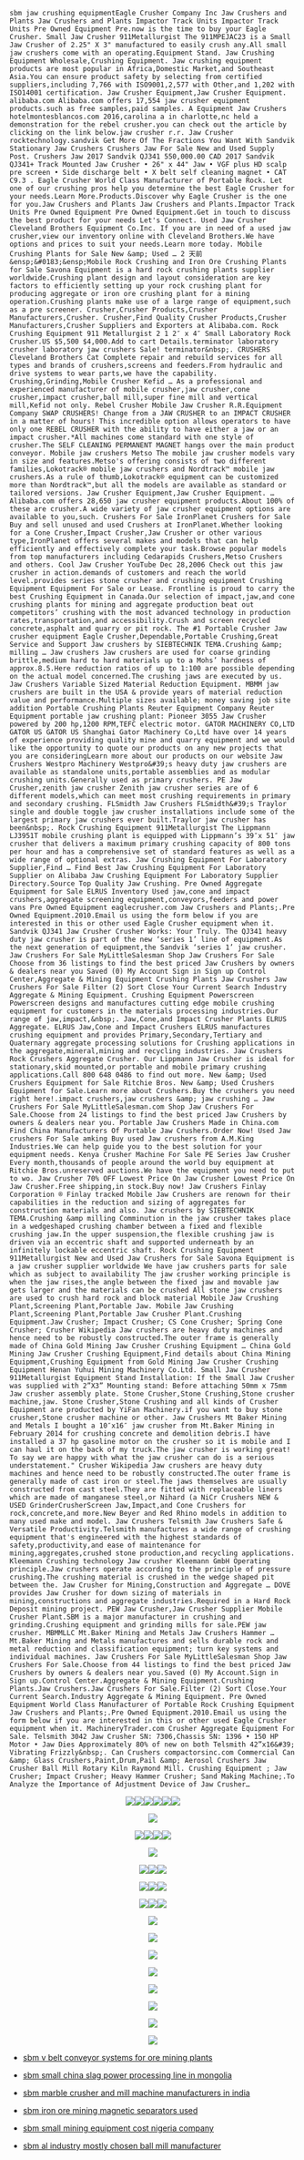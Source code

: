 ```
sbm jaw crushing equipmentEagle Crusher Company Inc Jaw Crushers and Plants Jaw Crushers and Plants Impactor Track Units Impactor Track Units Pre Owned Equipment Pre.now is the time to buy your Eagle Crusher. Small Jaw Crusher 911Metallurgist The 911MPEJAC23 is a Small Jaw Crusher of 2.25" X 3" manufactured to easily crush any.All small jaw crushers come with an operating.Equipment Stand. Jaw Crushing Equipment Wholesale,Crushing Equipment. Jaw crushing equipment products are most popular in Africa,Domestic Market,and Southeast Asia.You can ensure product safety by selecting from certified suppliers,including 7,766 with ISO9001,2,577 with Other,and 1,202 with ISO14001 certification. Jaw Crusher Equipment,Jaw Crusher Equipment. alibaba.com Alibaba.com offers 17,554 jaw crusher equipment products.such as free samples,paid samples. A Equipment Jaw Crushers hotelmontesblancos.com 2016,carolina a in charlotte,nc held a demonstration for the rebel crusher.you can check out the article by clicking on the link below.jaw crusher r.r. Jaw Crusher rocktechnology.sandvik Get More Of The Fractions You Want With Sandvik Stationary Jaw Crushers Crushers Jaw For Sale New and Used Supply Post. Crushers Jaw 2017 Sandvik QJ341 550,000.00 CAD 2017 Sandvik QJ341+ Track Mounted Jaw Crusher • 26" x 44" Jaw • VGF plus HD scalp pre screen • Side discharge belt • X belt self cleaning magnet • CAT C9.3 . Eagle Crusher World Class Manufacturer of Portable Rock. Let one of our crushing pros help you determine the best Eagle Crusher for your needs.Learn More.Products.Discover why Eagle Crusher is the one for you.Jaw Crushers and Plants Jaw Crushers and Plants.Impactor Track Units Pre Owned Equipment Pre Owned Equipment.Get in touch to discuss the best product for your needs Let's Connect. Used Jaw Crusher Cleveland Brothers Equipment Co.Inc. If you are in need of a used jaw crusher,view our inventory online with Cleveland Brothers.We have options and prices to suit your needs.Learn more today. Mobile Crushing Plants for Sale New &amp; Used … 2 天前&ensp;&#0183;&ensp;Mobile Rock Crushing and Iron Ore Crushing Plants for Sale Savona Equipment is a hard rock crushing plants supplier worldwide.Crushing plant design and layout consideration are key factors to efficiently setting up your rock crushing plant for producing aggregate or iron ore crushing plant for a mining operation.Crushing plants make use of a large range of equipment,such as a pre screener. Crusher,Crusher Products,Crusher Manufacturers,Crusher. Crusher,Find Quality Crusher Products,Crusher Manufacturers,Crusher Suppliers and Exporters at Alibaba.com. Rock Crushing Equipment 911 Metallurgist 2 1 2″ x 4″ Small Laboratory Rock Crusher.US $5,500 $4,000.Add to cart Details.terminator laboratory crusher laboratory jaw crushers Sale! terminator&nbsp;. CRUSHERS Cleveland Brothers Cat Complete repair and rebuild services for all types and brands of crushers,screens and feeders.From hydraulic and drive systems to wear parts,we have the capability. Crushing,Grinding,Mobile Crusher Kefid … As a professional and experienced manufacturer of mobile crusher,jaw crusher,cone crusher,impact crusher,ball mill,super fine mill and vertical mill,Kefid not only. Rebel Crusher Mobile Jaw Crusher R.R.Equipment Company SWAP CRUSHERS! Change from a JAW CRUSHER to an IMPACT CRUSHER in a matter of hours! This incredible option allows operators to have only one REBEL CRUSHER with the ability to have either a jaw or an impact crusher.*All machines come standard with one style of crusher.The SELF CLEANING PERMANENT MAGNET hangs over the main product conveyor. Mobile jaw crushers Metso The mobile jaw crusher models vary in size and features.Metso's offering consists of two different families,Lokotrack® mobile jaw crushers and Nordtrack™ mobile jaw crushers.As a rule of thumb,Lokotrack® equipment can be customized more than Nordtrack™,but all the models are available as standard or tailored versions. Jaw Crusher Equipment,Jaw Crusher Equipment. … Alibaba.com offers 28,650 jaw crusher equipment products.About 100% of these are crusher.A wide variety of jaw crusher equipment options are available to you,such. Crushers For Sale IronPlanet Crushers for Sale Buy and sell unused and used Crushers at IronPlanet.Whether looking for a Cone Crusher,Impact Crusher,Jaw Crusher or other various type,IronPlanet offers several makes and models that can help efficiently and effectively complete your task.Browse popular models from top manufacturers including Cedarapids Crushers,Metso Crushers and others. Cool Jaw Crusher YouTube Dec 28,2006 Check out this jaw crusher in action.demands of customers and reach the world level.provides series stone crusher and crushing equipment Crushing Equipment Equipment For Sale or Lease. Frontline is proud to carry the best Crushing Equipment in Canada.Our selection of impact,jaw,and cone crushing plants for mining and aggregate production beat out competitors’ crushing with the most advanced technology in production rates,transportation,and accessibility.Crush and screen recycled concrete,asphalt and quarry or pit rock. The #1 Portable Crusher Jaw crusher equipment Eagle Crusher,Dependable,Portable Crushing,Great Service and Support Jaw crushers by SIEBTECHNIK TEMA.Crushing &amp; milling … Jaw crushers Jaw crushers are used for coarse grinding brittle,medium hard to hard materials up to a Mohs’ hardness of approx.8.5.Here reduction ratios of up to 1:100 are possible depending on the actual model concerned.The crushing jaws are executed by us. Jaw Crushers Variable Sized Material Reduction Equipment. MBMM jaw crushers are built in the USA & provide years of material reduction value and performance.Multiple sizes available; money saving job site addition Portable Crushing Plants Reuter Equipment Company Reuter Equipment portable jaw crushing plant: Pioneer 3055 Jaw Crusher powered by 200 hp,1200 RPM,TEFC electric motor. GATOR MACHINERY CO,LTD GATOR US GATOR US Shanghai Gator Machinery Co,Ltd have over 14 years of experience providing quality mine and quarry equipment and we would like the opportunity to quote our products on any new projects that you are consideringLearn more about our products on our website Jaw Crushers Westpro Machinery Westpro&#39;s heavy duty jaw crushers are available as standalone units,portable assemblies and as modular crushing units.Generally used as primary crushers. PE Jaw Crusher,zenith jaw crusher Zenith jaw crusher series are of 6 different models,which can meet most crushing requirements in primary and secondary crushing. FLSmidth Jaw Crushers FLSmidth&#39;s Traylor single and double toggle jaw crusher installations include some of the largest primary jaw crushers ever built.Traylor jaw crusher has been&nbsp;. Rock Crushing Equipment 911Metallurgist The Lippmann LJ3951T mobile crushing plant is equipped with Lippmann’s 39″x 51″ jaw crusher that delivers a maximum primary crushing capacity of 800 tons per hour and has a comprehensive set of standard features as well as a wide range of optional extras. Jaw Crushing Equipment For Laboratory Supplier,Find … Find Best Jaw Crushing Equipment For Laboratory Supplier on Alibaba Jaw Crushing Equipment For Laboratory Supplier Directory.Source Top Quality Jaw Crushing. Pre Owned Aggregate Equipment for Sale ELRUS Inventory Used jaw,cone and impact crushers,aggregate screening equipment,conveyors,feeders and power vans Pre Owned Equipment eaglecrusher.com Jaw Crushers and Plants;.Pre Owned Equipment.2010.Email us using the form below if you are interested in this or other used Eagle Crusher equipment when it. Sandvik QJ341 Jaw Crusher Crusher Works: Your Truly. The QJ341 heavy duty jaw crusher is part of the new ‘series 1’ line of equipment.As the next generation of equipment,the Sandvik ‘series 1’ jaw crusher. Jaw Crushers For Sale MyLittleSalesman Shop Jaw Crushers For Sale Choose from 36 listings to find the best priced Jaw Crushers by owners & dealers near you Saved (0) My Account Sign in Sign up Control Center,Aggregate & Mining Equipment Crushing Plants Jaw Crushers Jaw Crushers For Sale Filter (2) Sort Close Your Current Search Industry Aggregate & Mining Equipment. Crushing Equipment Powerscreen Powerscreen designs and manufactures cutting edge mobile crushing equipment for customers in the materials processing industries.Our range of jaw,impact,&nbsp;. Jaw,Cone,and Impact Crusher Plants ELRUS Aggregate. ELRUS Jaw,Cone and Impact Crushers ELRUS manufactures crushing equipment and provides Primary,Secondary,Tertiary and Quaternary aggregate processing solutions for Crushing applications in the aggregate,mineral,mining and recycling industries. Jaw Crushers Rock Crushers Aggregate Crusher. Our Lippmann Jaw Crusher is ideal for stationary,skid mounted,or portable and mobile primary crushing applications.Call 800 648 0486 to find out more. New &amp; Used Crushers Equipment for Sale Ritchie Bros. New &amp; Used Crushers Equipment for Sale.Learn more about Crushers.Buy the crushers you need right here!.impact crushers,jaw crushers &amp; jaw crushing … Jaw Crushers For Sale MyLittleSalesman.com Shop Jaw Crushers For Sale.Choose from 24 listings to find the best priced Jaw Crushers by owners & dealers near you. Portable Jaw Crushers Made in China.com Find China Manufacturers Of Portable Jaw Crushers.Order Now! Used Jaw crushers For Sale amking Buy used Jaw crushers from A.M.King Industries.We can help guide you to the best solution for your equipment needs. Kenya Crusher Machine For Sale PE Series Jaw Crusher Every month,thousands of people around the world buy equipment at Ritchie Bros.unreserved auctions.We have the equipment you need to put to wo. Jaw Crusher 70% OFF Lowest Price On Jaw Crusher Lowest Price On Jaw Crusher.Free shipping,in stock.Buy now! Jaw Crushers Finlay Corporation ® Finlay tracked Mobile Jaw Crushers are renown for their capabilities in the reduction and sizing of aggregates for construction materials and also. Jaw crushers by SIEBTECHNIK TEMA.Crushing &amp milling Comminution in the jaw crusher takes place in a wedgeshaped crushing chamber between a fixed and flexible crushing jaw.In the upper suspension,the flexible crushing jaw is driven via an eccentric shaft and supported underneath by an infinitely lockable eccentric shaft. Rock Crushing Equipment 911Metallurgist New and Used Jaw Crushers for Sale Savona Equipment is a jaw crusher supplier worldwide We have jaw crushers parts for sale which as subject to availability The jaw crusher working principle is when the jaw rises,the angle between the fixed jaw and movable jaw gets larger and the materials can be crushed All stone jaw crushers are used to crush hard rock and block material Mobile Jaw Crushing Plant,Screening Plant,Portable Jaw. Mobile Jaw Crushing Plant,Screening Plant,Portable Jaw Crusher Plant.Crushing Equipment.Jaw Crusher; Impact Crusher; CS Cone Crusher; Spring Cone Crusher; Crusher Wikipedia Jaw crushers are heavy duty machines and hence need to be robustly constructed.The outer frame is generally made of China Gold Mining Jaw Crusher Crushing Equipment … China Gold Mining Jaw Crusher Crushing Equipment,Find details about China Mining Equipment,Crushing Equipment from Gold Mining Jaw Crusher Crushing Equipment Henan Yuhui Mining Machinery Co.Ltd. Small Jaw Crusher 911Metallurgist Equipment Stand Installation: If the Small Jaw Crusher was supplied with 2”X3” Mounting stand: Before attaching 50mm x 75mm Jaw crusher assembly plate. Stone Crusher,Stone Crushing,Stone crusher machine,jaw. Stone Crusher,Stone Crushing and all kinds of Crusher Equipment are producted by YiFan Machinery.if you want to buy stone crusher,Stone crusher machine or other. Jaw Crushers Mt Baker Mining and Metals I bought a 10″x16″ jaw crusher from Mt.Baker Mining in February 2014 for crushing concrete and demolition debris.I have installed a 37 hp gasoline motor on the crusher so it is mobile and I can haul it on the back of my truck.The jaw crusher is working great! To say we are happy with what the jaw crusher can do is a serious understatement." Crusher Wikipedia Jaw crushers are heavy duty machines and hence need to be robustly constructed.The outer frame is generally made of cast iron or steel.The jaws themselves are usually constructed from cast steel.They are fitted with replaceable liners which are made of manganese steel,or Nihard (a NiCr Crushers NEW & USED GrinderCrusherScreen Jaw,Impact,and Cone Crushers for rock,concrete,and more.New Beyer and Red Rhino models in addition to many used make and model. Jaw Crushers Telsmith Jaw Crushers Safe & Versatile Productivity.Telsmith manufactures a wide range of crushing equipment that's engineered with the highest standards of safety,productivity,and ease of maintenance for mining,aggregates,crushed stone production,and recycling applications. Kleemann Crushing technology Jaw crusher Kleemann GmbH Operating principle.Jaw crushers operate according to the principle of pressure crushing.The crushing material is crushed in the wedge shaped pit between the. Jaw Crusher for Mining,Construction and Aggregate … DOVE provides Jaw Crusher for down sizing of materials in mining,constructions and aggregate industries.Required in a Hard Rock Deposit mining project. PEW Jaw Crusher,Jaw Crusher Supplier Mobile Crusher Plant.SBM is a major manufacturer in crushing and grinding.Crushing equipment and grinding mills for sale.PEW jaw crusher. MBMMLLC Mt.Baker Mining and Metals Jaw Crushers Hammer … Mt.Baker Mining and Metals manufactures and sells durable rock and metal reduction and classification equipment; turn key systems and individual machines. Jaw Crushers For Sale MyLittleSalesman Shop Jaw Crushers For Sale.Choose from 44 listings to find the best priced Jaw Crushers by owners & dealers near you.Saved (0) My Account.Sign in Sign up.Control Center.Aggregate & Mining Equipment.Crushing Plants.Jaw Crushers.Jaw Crushers For Sale.Filter (2) Sort Close.Your Current Search.Industry Aggregate & Mining Equipment. Pre Owned Equipment World Class Manufacturer of Portable Rock Crushing Equipment Jaw Crushers and Plants;.Pre Owned Equipment.2010.Email us using the form below if you are interested in this or other used Eagle Crusher equipment when it. MachineryTrader.com Crusher Aggregate Equipment For Sale. Telsmith 3042 Jaw Crusher SN: 7306,Chassis SN: 1396 • 150 HP Motor • Jaw Dies Approximately 80% of new on both Telsmith 42”x16&#39; Vibrating Frizzly&nbsp;. Can Crushers compactorsinc.com Commercial Can &amp; Glass Crushers,Paint,Drum,Pail &amp; Aerosol Crushers Jaw Crusher Ball Mill Rotary Kiln Raymond Mill. Crushing Equipment ; Jaw Crusher; Impact Crusher; Heavy Hammer Crusher; Sand Making Machine;.To Analyze the Importance of Adjustment Device of Jaw Crusher… 
```

<div align="center">
  
<a rel="nofollow" href="https://m.shibang-china.com?f=github&k=sbm+jaw+crushing+equipment"><img src="https://static.shibang-china.com/en/l.png"></a><img src="https://static.shibang-china.com/en/hw.png"><a rel="nofollow" href="https://m.shibang-china.com/product/?f=github&k=sbm+jaw+crushing+equipment"><img src="https://static.shibang-china.com/en/p.png"></a><a rel="nofollow" href="https://m.shibang-china.com/cases/?f=github&k=sbm+jaw+crushing+equipment"><img src="https://static.shibang-china.com/en/c.png"></a><a rel="nofollow" href="https://m.shibang-china.com/news/?f=github&k=sbm+jaw+crushing+equipment"><img src="https://static.shibang-china.com/en/n.png"></a><a rel="nofollow" href="https://m.shibang-china.com?f=github&k=sbm+jaw+crushing+equipment"><img src="https://static.shibang-china.com/en/m.png"></a>

<a rel="nofollow" href="https://m.shibang-china.com/product/?f=github&k=sbm+jaw+crushing+equipment"><img src="https://static.shibang-china.com/en/b.jpg"></a>
  
<a rel="nofollow" href="https://m.shibang-china.com/solution-aggregate.html?f=github&k=sbm+jaw+crushing+equipment"><img src="https://static.shibang-china.com/en/a.jpg"></a><a rel="nofollow" href="https://m.shibang-china.com/solution-mine.html?f=github&k=sbm+jaw+crushing+equipment"><img src="https://static.shibang-china.com/en/m.jpg"></a><a rel="nofollow" href="https://m.shibang-china.com/solution-mill.html?f=github&k=sbm+jaw+crushing+equipment"><img src="https://static.shibang-china.com/en/g.jpg"></a><a rel="nofollow" href="https://m.shibang-china.com/solution-epc.html?f=github&k=sbm+jaw+crushing+equipment"><img src="https://static.shibang-china.com/en/e.jpg"></a>

<a rel="nofollow" href="https://m.shibang-china.com/product/?f=github&k=sbm+jaw+crushing+equipment"><img src="https://static.shibang-china.com/en/a-p.png"></a>

<a rel="nofollow" href="https://m.shibang-china.com/product/crusher/c6x.html?f=github&k=sbm+jaw+crushing+equipment"><img src="https://static.shibang-china.com/en/j.jpg"></a><a rel="nofollow" href="https://m.shibang-china.com/product/crusher/ci5x.html?f=github&k=sbm+jaw+crushing+equipment"><img src="https://static.shibang-china.com/en/i.jpg"></a><a rel="nofollow" href="https://m.shibang-china.com/product/crusher/hst.html?f=github&k=sbm+jaw+crushing+equipment"><img src="https://static.shibang-china.com/en/c.jpg"></a>

<a rel="nofollow" href="https://m.shibang-china.com/product/mill/mtw.html?f=github&k=sbm+jaw+crushing+equipment"><img src="https://static.shibang-china.com/en/mtw.jpg"></a><a rel="nofollow" href="https://m.shibang-china.com/product/mill/scm.html?f=github&k=sbm+jaw+crushing+equipment"><img src="https://static.shibang-china.com/en/scm.jpg"></a><a rel="nofollow" href="https://m.shibang-china.com/product/mill/lm.html?f=github&k=sbm+jaw+crushing+equipment"><img src="https://static.shibang-china.com/en/lm.jpg"></a>

<a rel="nofollow" href="https://m.shibang-china.com/product/sand/vsi6x.html?f=github&k=sbm+jaw+crushing+equipment"><img src="https://static.shibang-china.com/en/6x.jpg"></a><a rel="nofollow" href="https://m.shibang-china.com/product/sand/vu.html?f=github&k=sbm+jaw+crushing+equipment"><img src="https://static.shibang-china.com/en/vu.jpg"></a><a rel="nofollow" href="https://m.shibang-china.com/product/mobile/klun.html?f=github&k=sbm+jaw+crushing+equipment"><img src="https://static.shibang-china.com/en/k.jpg"></a>

<a rel="nofollow" href="https://m.shibang-china.com/cases/?f=github&k=sbm+jaw+crushing+equipment"><img src="https://static.shibang-china.com/en/case.png"></a>

<a rel="nofollow" href="https://m.shibang-china.com/cases/aggregate/202.html?f=github&k=sbm+jaw+crushing+equipment"><img src="https://static.shibang-china.com/en/c-1.jpg"></a>

<a rel="nofollow" href="https://m.shibang-china.com/cases/aggregate/203.html?f=github&k=sbm+jaw+crushing+equipment"><img src="https://static.shibang-china.com/en/c-2.jpg"></a>

<a rel="nofollow" href="https://m.shibang-china.com/cases/mill/123.html?f=github&k=sbm+jaw+crushing+equipment"><img src="https://static.shibang-china.com/en/c-3.jpg"></a>

<a rel="nofollow" href="https://m.shibang-china.com/contact_us.html?f=github&k=sbm+jaw+crushing+equipment"><img src="https://static.shibang-china.com/en/contact.png"></a>

<a rel="nofollow" href="https://swt.shibang-china.com/?f=github&k=sbm+jaw+crushing+equipment"><img src="https://static.shibang-china.com/en/chat.png"></a>

<a rel="nofollow" href="https://whatsapp.shibangsoft.com/WhatsApp.php?f=github&k=sbm+jaw+crushing+equipment"><img src="https://static.shibang-china.com/en/whatsapp.png"></a>

<a rel="nofollow" href="https://m.shibang-china.com/?f=github&k=sbm+jaw+crushing+equipment"><img src="https://static.shibang-china.com/en/website.png"></a>

</div>


* [sbm v belt conveyor systems for ore mining plants](sbm%20v%20belt%20conveyor%20systems%20for%20ore%20mining%20plants.md)

* [sbm small china slag power processing line in mongolia](sbm%20small%20china%20slag%20power%20processing%20line%20in%20mongolia.md)

* [sbm marble crusher and mill machine manufacturers in india](sbm%20marble%20crusher%20and%20mill%20machine%20manufacturers%20in%20india.md)

* [sbm iron ore mining magnetic separators used](sbm%20iron%20ore%20mining%20magnetic%20separators%20used.md)

* [sbm small mining equipment cost nigeria company](sbm%20small%20mining%20equipment%20cost%20nigeria%20company.md)

* [sbm al industry mostly chosen ball mill manufacturer](sbm%20al%20industry%20mostly%20chosen%20ball%20mill%20manufacturer.md)